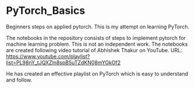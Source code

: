 # PyTorch_Basics
 
 Beginners steps on applied pytorch. This is my attempt on learning PyTorch.

The notebooks in the repository consists of steps to implement pytorch for machine learning problem. This is not an independent work.
The notebooks are created following video tutorial of Abhishek Thakur on YouTube. URL: https://www.youtube.com/playlist?list=PL98nY_tJQXZln8spB5uTZdKN08mYGkOf2

He has created an effective playlist on PyTorch which is easy to understand and follow.
